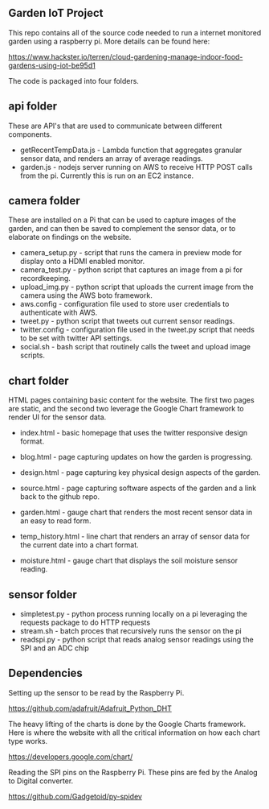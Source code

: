 Garden IoT Project
------------------

This repo contains all of the source code needed to run a internet monitored garden using a raspberry pi.  More details can be found here:

https://www.hackster.io/terren/cloud-gardening-manage-indoor-food-gardens-using-iot-be95d1

The code is packaged into four folders.

api folder
----------
These are API's that are used to communicate between different components.

- getRecentTempData.js - Lambda function that aggregates granular sensor data, and renders an array of average readings.
- garden.js - nodejs server running on AWS to receive HTTP POST calls from the pi.  Currently this is run on an EC2 instance.

camera folder
-------------
These are installed on a Pi that can be used to capture images of the garden, and can then be saved to complement the sensor data, or to elaborate on findings on the website.

- camera_setup.py - script that runs the camera in preview mode for display onto a HDMI enabled monitor.
- camera_test.py - python script that captures an image from a pi for recordkeeping.
- upload_img.py - python script that uploads the current image from the camera using the AWS boto framework.
- aws.config - configuration file used to store user credentials to authenticate with AWS.
- tweet.py - python script that tweets out current sensor readings.
- twitter.config - configuration file used in the tweet.py script that needs to be set with twitter API settings.
- social.sh - bash script that routinely calls the tweet and upload image scripts.

chart folder
-------------
HTML pages containing basic content for the website.  The first two pages are static, and the second two leverage the Google Chart framework to render UI for the sensor data.

- index.html - basic homepage that uses the twitter responsive design format.
- blog.html - page capturing updates on how the garden is progressing.
- design.html - page capturing key physical design aspects of the garden.
- source.html - page capturing software aspects of the garden and a link back to the github repo.

- garden.html - gauge chart that renders the most recent sensor data in an easy to read form.
- temp_history.html - line chart that renders an array of sensor data for the current date into a chart format.
- moisture.html - gauge chart that displays the soil moisture sensor reading.

sensor folder
-------------

- simpletest.py - python process running locally on a pi leveraging the requests package to do HTTP requests
- stream.sh - batch proces that recursively runs the sensor on the pi
- readspi.py - python script that reads analog sensor readings using the SPI and an ADC chip

Dependencies
------------
Setting up the sensor to be read by the Raspberry Pi.

https://github.com/adafruit/Adafruit_Python_DHT

The heavy lifting of the charts is done by the Google Charts framework.  Here is where the website with all the critical
information on how each chart type works.

https://developers.google.com/chart/

Reading the SPI pins on the Raspberry Pi. These pins are fed by the Analog to Digital converter.

https://github.com/Gadgetoid/py-spidev
